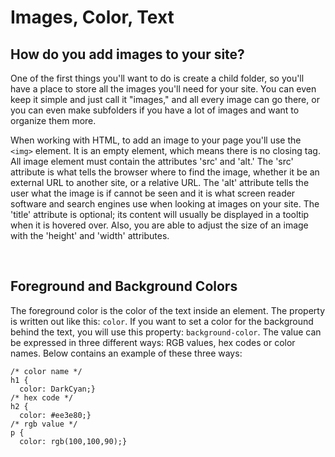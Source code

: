 # Images, Color, Text

## How do you add images to your site?
One of the first things you'll want to do is create a child folder, so you'll have a place to store all the images you'll need for your site. You can even keep it simple and just call it "images," and all every image can go there, or you can even make subfolders if you have a lot of images and want to organize them more.

When working with HTML, to add an image to your page you'll use the `<img>` element. It is an empty element, which means there is no closing tag. All image element must contain the attributes 'src' and 'alt.' The 'src' attribute is what tells the browser where to find the image, whether it be an external URL to another site, or a relative URL. The 'alt' attribute tells the user what the image is if cannot be seen and it is what screen reader software and search engines use when looking at images on your site. The 'title' attribute is optional; its content will usually be displayed in a tooltip when it is hovered over. Also, you are able to adjust the size of an image with the 'height' and 'width' attributes.

<br/>

## Foreground and Background Colors
The foreground color is the color of the text inside an element. The property is written out like this: `color`. If you want to set a color for the background behind the text, you will use this property: `background-color`. The value can be expressed in three different ways: RGB values, hex codes or color names. Below contains an example of these three ways:

```
/* color name */
h1 {
  color: DarkCyan;}
/* hex code */
h2 {
  color: #ee3e80;}
/* rgb value */
p {
  color: rgb(100,100,90);}
```